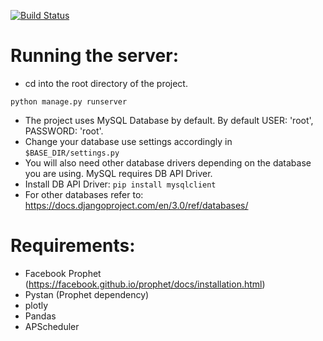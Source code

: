 [![Build Status](https://travis-ci.com/mformihir/COVID-19-Predictive-Analysis.svg?token=SHCD8xTDhUdFdgg3RAu9&branch=master)](https://travis-ci.com/mformihir/COVID-19-Predictive-Analysis)
# Running the server:
- cd into the root directory of the project.

`python manage.py runserver`

- The project uses MySQL Database by default. By default USER: 'root', PASSWORD: 'root'.
- Change your database use settings accordingly in `$BASE_DIR/settings.py`
- You will also need other database drivers depending on the database you are using. MySQL requires DB API Driver.
- Install DB API Driver: `pip install mysqlclient`
- For other databases refer to: https://docs.djangoproject.com/en/3.0/ref/databases/

# Requirements:
- Facebook Prophet (https://facebook.github.io/prophet/docs/installation.html)
- Pystan (Prophet dependency)
- plotly
- Pandas
- APScheduler

